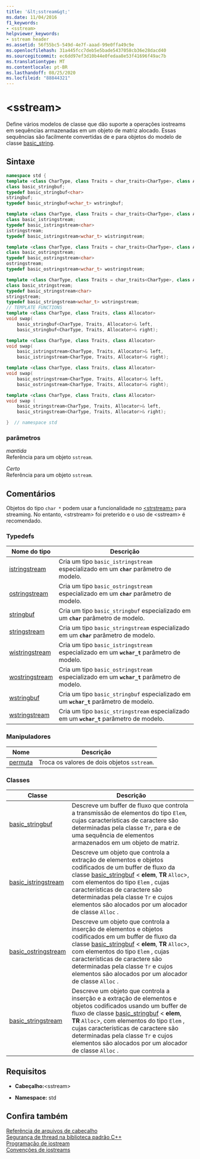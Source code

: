 ```yaml
---
title: '&lt;sstream&gt;'
ms.date: 11/04/2016
f1_keywords:
- <sstream>
helpviewer_keywords:
- sstream header
ms.assetid: 56f55bc5-549d-4e7f-aaad-99e0ffa49c9e
ms.openlocfilehash: 31a445fcc7deb5e5bade5437058cb36e28dacd40
ms.sourcegitcommit: ec6dd97ef3d10b44e0fedaa8e53f41696f49ac7b
ms.translationtype: MT
ms.contentlocale: pt-BR
ms.lasthandoff: 08/25/2020
ms.locfileid: "88844321"
---
```

# <a name="ltsstreamgt"></a>&lt;sstream&gt;

Define vários modelos de classe que dão suporte a operações iostreams em sequências armazenadas em um objeto de matriz alocado. Essas sequências são facilmente convertidas de e para objetos do modelo de classe [basic_string](../standard-library/basic-string-class.md).

## <a name="syntax"></a>Sintaxe

```cpp
namespace std {
template <class CharType, class Traits = char_traits<CharType>, class Allocator = allocator<CharType>>
class basic_stringbuf;
typedef basic_stringbuf<char>
stringbuf;
typedef basic_stringbuf<wchar_t> wstringbuf;

template <class CharType, class Traits = char_traits<CharType>, class Allocator = allocator<CharType>>
class basic_istringstream;
typedef basic_istringstream<char>
istringstream;
typedef basic_istringstream<wchar_t> wistringstream;

template <class CharType, class Traits = char_traits<CharType>, class Allocator = allocator<CharType>>
class basic_ostringstream;
typedef basic_ostringstream<char>
ostringstream;
typedef basic_ostringstream<wchar_t> wostringstream;

template <class CharType, class Traits = char_traits<CharType>, class Allocator = allocator<CharType>>
class basic_stringstream;
typedef basic_stringstream<char>
stringstream;
typedef basic_stringstream<wchar_t> wstringstream;
// TEMPLATE FUNCTIONS
template <class CharType, class Traits, class Allocator>
void swap(
    basic_stringbuf<CharType, Traits, Allocator>& left,
    basic_stringbuf<CharType, Traits, Allocator>& right);

template <class CharType, class Traits, class Allocator>
void swap(
    basic_istringstream<CharType, Traits, Allocator>& left,
    basic_istringstream<CharType, Traits, Allocator>& right);

template <class CharType, class Traits, class Allocator>
void swap(
    basic_ostringstream<CharType, Traits, Allocator>& left,
    basic_ostringstream<CharType, Traits, Allocator>& right);

template <class CharType, class Traits, class Allocator>
void swap (
    basic_stringstream<CharType, Traits, Allocator>& left,
    basic_stringstream<CharType, Traits, Allocator>& right);

}  // namespace std
```

### <a name="parameters"></a>parâmetros

*mantida*\
Referência para um objeto `sstream`.

*Certo*\
Referência para um objeto `sstream`.

## <a name="remarks"></a>Comentários

Objetos do tipo `char *` podem usar a funcionalidade no [\<strstream>](../standard-library/strstream.md) para streaming. No entanto, \<strstream> foi preterido e o uso de \<sstream> é recomendado.

### <a name="typedefs"></a>Typedefs

|Nome do tipo|Descrição|
|-|-|
|[istringstream](../standard-library/sstream-typedefs.md#istringstream)|Cria um tipo `basic_istringstream` especializado em um **`char`** parâmetro de modelo.|
|[ostringstream](../standard-library/sstream-typedefs.md#ostringstream)|Cria um tipo `basic_ostringstream` especializado em um **`char`** parâmetro de modelo.|
|[stringbuf](../standard-library/sstream-typedefs.md#stringbuf)|Cria um tipo `basic_stringbuf` especializado em um **`char`** parâmetro de modelo.|
|[stringstream](../standard-library/sstream-typedefs.md#stringstream)|Cria um tipo `basic_stringstream` especializado em um **`char`** parâmetro de modelo.|
|[wistringstream](../standard-library/sstream-typedefs.md#wistringstream)|Cria um tipo `basic_istringstream` especializado em um **`wchar_t`** parâmetro de modelo.|
|[wostringstream](../standard-library/sstream-typedefs.md#wostringstream)|Cria um tipo `basic_ostringstream` especializado em um **`wchar_t`** parâmetro de modelo.|
|[wstringbuf](../standard-library/sstream-typedefs.md#wstringbuf)|Cria um tipo `basic_stringbuf` especializado em um **`wchar_t`** parâmetro de modelo.|
|[wstringstream](../standard-library/sstream-typedefs.md#wstringstream)|Cria um tipo `basic_stringstream` especializado em um **`wchar_t`** parâmetro de modelo.|

### <a name="manipulators"></a>Manipuladores

|Nome|Descrição|
|-|-|
|[permuta](../standard-library/sstream-functions.md#sstream_swap)|Troca os valores de dois objetos `sstream`.|

### <a name="classes"></a>Classes

|Classe|Descrição|
|-|-|
|[basic_stringbuf](../standard-library/basic-stringbuf-class.md)|Descreve um buffer de fluxo que controla a transmissão de elementos do tipo `Elem`, cujas características de caractere são determinadas pela classe `Tr`, para e de uma sequência de elementos armazenados em um objeto de matriz.|
|[basic_istringstream](../standard-library/basic-istringstream-class.md)|Descreve um objeto que controla a extração de elementos e objetos codificados de um buffer de fluxo da classe [basic_stringbuf](../standard-library/basic-stringbuf-class.md) < **elem**, **TR** `Alloc`>, com elementos do tipo `Elem` , cujas características de caractere são determinadas pela classe `Tr` e cujos elementos são alocados por um alocador de classe `Alloc` .|
|[basic_ostringstream](../standard-library/basic-ostringstream-class.md)|Descreve um objeto que controla a inserção de elementos e objetos codificados em um buffer de fluxo da classe [basic_stringbuf](../standard-library/basic-stringbuf-class.md) < **elem**, **TR** `Alloc`>, com elementos do tipo `Elem` , cujas características de caractere são determinadas pela classe `Tr` e cujos elementos são alocados por um alocador de classe `Alloc` .|
|[basic_stringstream](../standard-library/basic-stringstream-class.md)|Descreve um objeto que controla a inserção e a extração de elementos e objetos codificados usando um buffer de fluxo de classe [basic_stringbuf](../standard-library/basic-stringbuf-class.md) < **elem**, **TR** `Alloc`>, com elementos do tipo `Elem` , cujas características de caractere são determinadas pela classe `Tr` e cujos elementos são alocados por um alocador de classe `Alloc` .|

## <a name="requirements"></a>Requisitos

- **Cabeçalho:**\<sstream>

- **Namespace:** std

## <a name="see-also"></a>Confira também

[Referência de arquivos de cabeçalho](../standard-library/cpp-standard-library-header-files.md)\
[Segurança de thread na biblioteca padrão C++](../standard-library/thread-safety-in-the-cpp-standard-library.md)\
[Programação de iostream](../standard-library/iostream-programming.md)\
[Convenções de iostreams](../standard-library/iostreams-conventions.md)
